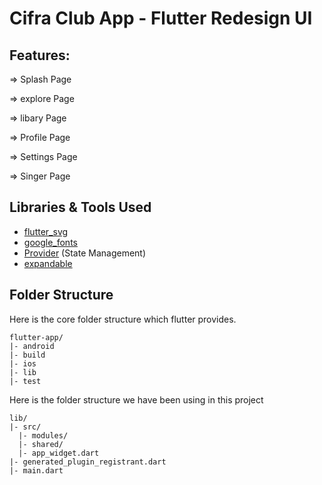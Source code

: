 # Cifra Club App - Flutter Redesign UI 

## Features:

=> Splash Page

=> explore Page

=> libary Page

=> Profile Page

=> Settings Page

=> Singer Page

## Libraries & Tools Used

- [flutter_svg](https://pub.dev/packages/flutter_svg)
- [google_fonts](https://pub.dev/packages/flutter_svg)
- [Provider](https://github.com/rrousselGit/provider) (State Management)
- [expandable](https://pub.dev/packages/expandable)

## Folder Structure
Here is the core folder structure which flutter provides.

```
flutter-app/
|- android
|- build
|- ios
|- lib
|- test
```
Here is the folder structure we have been using in this project

```
lib/
|- src/
  |- modules/
  |- shared/
  |- app_widget.dart
|- generated_plugin_registrant.dart
|- main.dart
```
